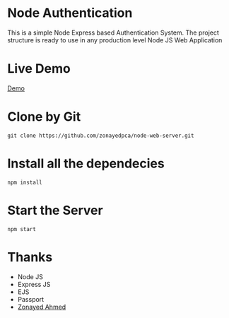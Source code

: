 # Node Authentication
This is a simple Node Express based Authentication System. The project structure is ready to use in any production level Node JS Web Application

# Live Demo
[Demo](https://zonayedpca-node-authentication.herokuapp.com/)

# Clone by Git
```
git clone https://github.com/zonayedpca/node-web-server.git
```

# Install all the dependecies
```
npm install
```

# Start the Server
```
npm start
```

# Thanks
- Node JS
- Express JS
- EJS
- Passport
- [Zonayed Ahmed](https://www.zonayed.me)
